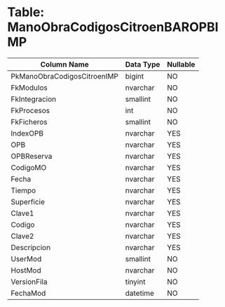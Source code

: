 # Table: ManoObraCodigosCitroenBAROPBIMP

| Column Name | Data Type | Nullable |
|-------------|-----------|----------|
| PkManoObraCodigosCitroenIMP | bigint | NO |
| FkModulos | nvarchar | NO |
| FkIntegracion | smallint | NO |
| FkProcesos | int | NO |
| FkFicheros | smallint | NO |
| IndexOPB | nvarchar | YES |
| OPB | nvarchar | YES |
| OPBReserva | nvarchar | YES |
| CodigoMO | nvarchar | YES |
| Fecha | nvarchar | YES |
| Tiempo | nvarchar | YES |
| Superficie | nvarchar | YES |
| Clave1 | nvarchar | YES |
| Codigo | nvarchar | YES |
| Clave2 | nvarchar | YES |
| Descripcion | nvarchar | YES |
| UserMod | smallint | NO |
| HostMod | nvarchar | NO |
| VersionFila | tinyint | NO |
| FechaMod | datetime | NO |
